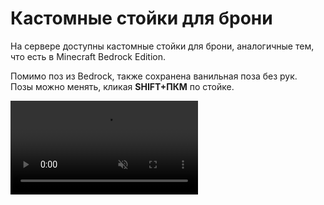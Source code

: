 # Кастомные стойки для брони

На сервере доступны кастомные стойки для брони, аналогичные тем, что есть в Minecraft Bedrock Edition.

Помимо поз из Bedrock, также сохранена ванильная поза без рук.\
Позы можно менять, кликая **SHIFT+ПКМ** по стойке.

<video autoplay="autoplay" loop="loop" muted="muted" playsinline="playsinline" src="/img/armorstands/armorstands-preview.webm"/>

Как и в Bedrock, позу можно менять с помощью редстоун-сигнала: номер позы соответствует силе сигнала.

<video autoplay="autoplay" loop="loop" muted="muted" playsinline="playsinline" src="/img/armorstands/armorstands-redstone-preview.webm"/>

Также можно **заблокировать** текущую позу стойки, кликнув **SHIFT+ПКМ** по ней **пчелиными сотами**.\
Чтобы убрать блокировку, просто сломайте стойку.

